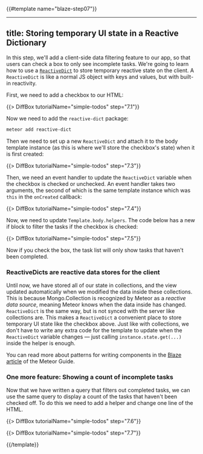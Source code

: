 {{#template name="blaze-step07"}}

---
title: Storing temporary UI state in a Reactive Dictionary
---

In this step, we'll add a client-side data filtering feature to our app, so that users can check a box to only see incomplete tasks. We're going to learn how to use a [`ReactiveDict`](https://atmospherejs.com/meteor/reactive-dict) to store temporary reactive state on the client. A `ReactiveDict` is like a normal JS object with keys and values, but with built-in reactivity.

First, we need to add a checkbox to our HTML:

{{> DiffBox tutorialName="simple-todos" step="7.1"}}

Now we need to add the `reactive-dict` package:

```bash
meteor add reactive-dict
```

Then we need to set up a new `ReactiveDict` and attach it to the body template instance (as this is where we'll store the checkbox's state) when it is first created:

{{> DiffBox tutorialName="simple-todos" step="7.3"}}

Then, we need an event handler to update the `ReactiveDict` variable when the checkbox
is checked or unchecked. An event handler takes two arguments, the second of which is the same template instance which was `this` in the `onCreated` callback:

{{> DiffBox tutorialName="simple-todos" step="7.4"}}

Now, we need to update `Template.body.helpers`. The code below has a new if
block to filter the tasks if the checkbox is checked:

{{> DiffBox tutorialName="simple-todos" step="7.5"}}

Now if you check the box, the task list will only show tasks that haven't been completed.

### ReactiveDicts are reactive data stores for the client

Until now, we have stored all of our state in collections, and the view updated automatically when we modified the data inside these collections. This is because Mongo.Collection is recognized by Meteor as a _reactive data source_, meaning Meteor knows when the data inside has changed. `ReactiveDict` is the same way, but is not synced with the server like collections are. This makes a `ReactiveDict` a convenient place to store temporary UI state like the checkbox above. Just like with collections, we don't have to write any extra code for the template to update when the `ReactiveDict` variable changes &mdash; just calling `instance.state.get(...)` inside the helper is enough.

You can read more about patterns for writing components in the [Blaze article](http://guide.meteor.com/blaze.html) of the Meteor Guide.


### One more feature: Showing a count of incomplete tasks

Now that we have written a query that filters out completed tasks, we can use the same query to display a count of the tasks that haven't been checked off. To do this we need to add a helper and change one line of the HTML.

{{> DiffBox tutorialName="simple-todos" step="7.6"}}

{{> DiffBox tutorialName="simple-todos" step="7.7"}}

{{/template}}
